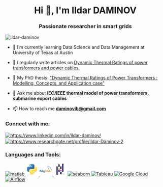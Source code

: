 <h1 align="center">Hi 👋, I'm Ildar DAMINOV</h1>
<h3 align="center">Passionate researcher in smart grids</h3>

<p align="left"> <img src="https://komarev.com/ghpvc/?username=ildar-daminov&label=Profile%20views&color=0e75b6&style=flat" alt="ildar-daminov" /> </p>

- 🌱 I’m currently learning Data Science and Data Management at University of Texas at Austin

- 📝 I regularly write articles on [Dynamic Thermal Ratings of power transformers and power cables. ](https://www.researchgate.net/profile/Ildar-Daminov-2) 
- 📝 My PhD thesis: ["Dynamic Thermal Ratings of Power Transformers : Modelling, Concepts, and Application case"](https://www.researchgate.net/publication/363383515_Dynamic_Thermal_Rating_of_Power_Transformers_Modelling_Concepts_and_Application_case)

- 💬 Ask me about **IEC/IEEE thermal model of power transformers, submarine export cables**

- 📫 How to reach me **daminovib@gmail.com**


<h3 align="left">Connect with me:</h3>
<p align="left">
<a href="https://linkedin.com/in/ildar-daminov/" target="blank"><img align="center" src="https://raw.githubusercontent.com/rahuldkjain/github-profile-readme-generator/master/src/images/icons/Social/linked-in-alt.svg" alt="https://www.linkedin.com/in/ildar-daminov/" height="30" width="40" /></a>
<a href="https://www.researchgate.net/profile/Ildar-Daminov-2" target="blank"><img align="center" src="https://upload.wikimedia.org/wikipedia/commons/thumb/5/5e/ResearchGate_icon_SVG.svg/1200px-ResearchGate_icon_SVG.svg.png" alt="https://www.researchgate.net/profile/Ildar-Daminov-2" height="40" width="40" /></a>
</p>


<h3 align="left">Languages and Tools:</h3>
<p align="left"> <a href="https://www.mathworks.com/" target="_blank" rel="noreferrer"> <img src="https://upload.wikimedia.org/wikipedia/commons/2/21/Matlab_Logo.png" alt="matlab" width="40" height="40"/> </a> <a href="https://www.python.org" target="_blank" rel="noreferrer"> <img src="https://raw.githubusercontent.com/devicons/devicon/master/icons/python/python-original.svg" alt="python" width="40" height="40"/> </a> <a href="https://www.mysql.com/" target="_blank" rel="noreferrer"> <img src="https://raw.githubusercontent.com/devicons/devicon/master/icons/mysql/mysql-original-wordmark.svg" alt="mysql" width="40" height="40"/> </a> <a href="https://pandas.pydata.org/" target="_blank" rel="noreferrer"> <img src="https://raw.githubusercontent.com/devicons/devicon/2ae2a900d2f041da66e950e4d48052658d850630/icons/pandas/pandas-original.svg" alt="pandas" width="40" height="40"/> </a>  <a href="https://seaborn.pydata.org/" target="_blank" rel="noreferrer"> <img src="https://seaborn.pydata.org/_images/logo-mark-lightbg.svg" alt="seaborn" width="40" height="40"/> </a> <a href="https://www.tableau.com/" target="_blank" rel="noreferrer"> <img src="https://upload.wikimedia.org/wikipedia/commons/4/4b/Tableau_Logo.png" alt="Tableau" width="150" height="30"/> </a> <a href="https://cloud.google.com/?hl=en" target="_blank" rel="noreferrer"> <img src="https://www.gstatic.com/devrel-devsite/prod/vffb6f747a4a347f610c19877672b152494f6401418724d2bc2f21104794d57bc/cloud/images/cloud-logo.svg" alt="Google Cloud" width="150" height="40"/> </a><a href="https://airflow.apache.org/" target="_blank" rel="noreferrer"> <img src="https://upload.wikimedia.org/wikipedia/commons/thumb/d/de/AirflowLogo.png/1200px-AirflowLogo.png" alt="Airflow" width="100" height="40"/> </a> </p>

